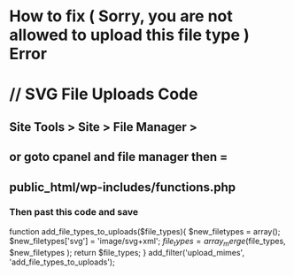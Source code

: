 # How to fix ( Sorry, you are not allowed to upload this file type ) Error


# // SVG File Uploads Code

## Site Tools > Site > File Manager >
 
 ## or goto cpanel and file manager then =
 
 ## public_html/wp-includes/functions.php
 ### Then past this code and save

function add_file_types_to_uploads($file_types){
	$new_filetypes = array();
	$new_filetypes['svg'] = 'image/svg+xml';
	$file_types = array_merge($file_types, $new_filetypes );
	return $file_types;
}
add_filter('upload_mimes', 'add_file_types_to_uploads');
